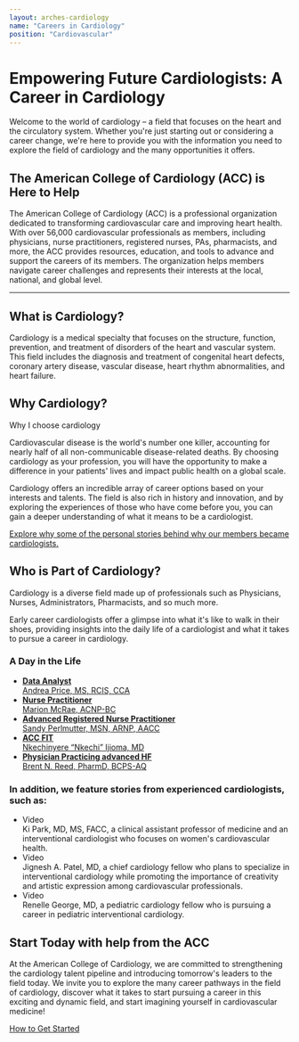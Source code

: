 ```yaml
---
layout: arches-cardiology
name: "Careers in Cardiology"
position: "Cardiovascular"
---
```





# Empowering Future Cardiologists: A Career in Cardiology

Welcome to the world of cardiology – a field that focuses on the heart and the circulatory system. Whether you're just starting out or considering a career change, we're here to provide you with the information you need to explore the field of cardiology and the many opportunities it offers. 
## The American College of Cardiology (ACC) is Here to Help

The American College of Cardiology (ACC) is a professional organization dedicated to transforming cardiovascular care and improving heart health. With over 56,000 cardiovascular professionals as members, including physicians, nurse practitioners, registered nurses, PAs, pharmacists, and more, the ACC provides resources, education, and tools to advance and support the careers of its members. The organization helps members navigate career challenges and represents their interests at the local, national, and global level.

<hr class="br_primary">

## What is Cardiology?

Cardiology is a medical specialty that focuses on the structure, function, prevention, and treatment of disorders of the heart and vascular system. This field includes the diagnosis and treatment of congenital heart defects, coronary artery disease, vascular disease, heart rhythm abnormalities, and heart failure. 

## Why Cardiology?

<div class="aspect aspect_16x9 bg-acc bg_acc br_radius c_white grid items_center justify_center m-b_3 p_3 text_center float_right:md max-w_20:md m_5 m-t_0">Why I choose cardiology</div>

Cardiovascular disease is the world's number one killer, accounting for nearly half of all non-communicable disease-related deaths. By choosing cardiology as your profession, you will have the opportunity to make a difference in your patients' lives and impact public health on a global scale. 

Cardiology offers an incredible array of career options based on your interests and talents. The field is also rich in history and innovation, and by exploring the experiences of those who have come before you, you can gain a deeper understanding of what it means to be a cardiologist. 

[Explore why some of the personal stories behind why our members became cardiologists.](#)

## Who is Part of Cardiology?

Cardiology is a diverse field made up of professionals such as Physicians, Nurses, Administrators, Pharmacists, and so much more.


Early career cardiologists offer a glimpse into what it's like to walk in their shoes, providing insights into the daily life of a cardiologist and what it takes to pursue a career in cardiology.

### A Day in the Life

<ul class="gap_2 grid columns_1 columns_3:lg columns_2:md items_start ul_none">
  <li><a href="link"> <strong>Data Analyst</strong> <br> Andrea Price, MS, RCIS, CCA</a></li>
  <li><a href="link"> <strong>Nurse Practitioner</strong><br> Marion McRae, ACNP-BC</a></li>
  <li><a href="link"> <strong>Advanced Registered Nurse Practitioner</strong> <br>Sandy Perlmutter, MSN, ARNP, AACC</a></li>
  <li><a href="link"> <strong>ACC FIT</strong><br>  Nkechinyere “Nkechi” Ijioma, MD </a></li>
  <li><a href="link"> <strong>Physician Practicing advanced HF</strong> <br> Brent N. Reed, PharmD, BCPS-AQ</a></li>
</ul>

### In addition, we feature stories from experienced cardiologists, such as:

<ul class="ul_none">
	<li class="flex flex_row:md flex_column">
	<div class="aspect aspect_16x9 bg-acc bg_acc br_radius c_white flex_none grid items_center justify_center m-b_3 m-r_4 max-w_15 p_3 text_center">Video</div>
	<div>Ki Park, MD, MS, FACC, a clinical assistant professor of medicine and an interventional cardiologist who focuses on women's cardiovascular health.</div>
	</li>
	<li class="flex flex_row:md flex_column">
	<div class="aspect aspect_16x9 bg-acc bg_acc br_radius c_white flex_none grid items_center justify_center m-b_3 m-r_4 max-w_15 p_3 text_center">Video</div>
	<div>Jignesh A. Patel, MD, a chief cardiology fellow who plans to specialize in interventional cardiology while promoting the importance of creativity and artistic expression among cardiovascular professionals.</div>
	</li>
	<li class="flex flex_row:md flex_column">
	<div class="aspect aspect_16x9 bg-acc bg_acc br_radius c_white flex_none grid items_center justify_center m-b_3 m-r_4 max-w_15 p_3 text_center">Video</div>
	<div>Renelle George, MD, a pediatric cardiology fellow who is pursuing a career in pediatric interventional cardiology.</div>
	</li>
</ul>

## Start Today with help from the ACC

At the American College of Cardiology, we are committed to strengthening the cardiology talent pipeline and introducing tomorrow's leaders to the field today. We invite you to explore the many career pathways in the field of cardiology, discover what it takes to start pursuing a career in this exciting and dynamic field, and start imagining yourself in cardiovascular medicine!

<a class="btn btn-primary" href="../CardiologyCareers_Start">How to Get Started</a>




